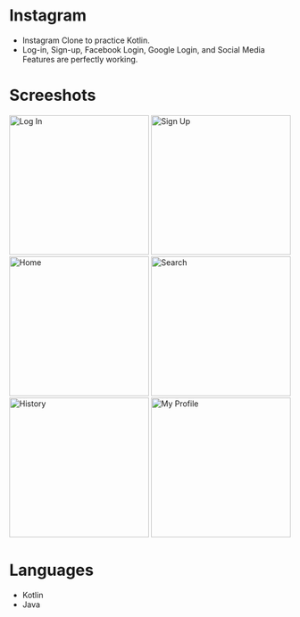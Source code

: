 # Instagram

* Instagram Clone to practice Kotlin.
* Log-in, Sign-up, Facebook Login, Google Login, and Social Media Features are perfectly working.
# Screeshots
<div>
<img width="250" src="https://user-images.githubusercontent.com/53955564/74276585-fcc0c380-4ce3-11ea-8583-2492755f724b.jpg" title="Log In">
<img width="250" src="https://user-images.githubusercontent.com/53955564/74276923-a99b4080-4ce4-11ea-9d01-763359ec5059.jpg" title="Sign Up">
<img width="250" src="https://user-images.githubusercontent.com/53955564/74276969-b5870280-4ce4-11ea-9252-7dfc2696e055.jpg" title="Home">
<img width="250" src="https://user-images.githubusercontent.com/53955564/74277066-de0efc80-4ce4-11ea-89d5-7d574e3c2d60.jpg" title="Search">
<img width="250" src="https://user-images.githubusercontent.com/53955564/74277086-e7986480-4ce4-11ea-93d9-7e49a370b6f8.jpg" title="History">
<img width="250" src="https://user-images.githubusercontent.com/53955564/74277120-f4b55380-4ce4-11ea-942a-879c5111b791.jpg" title="My Profile">
</div>

# Languages
* Kotlin
* Java
